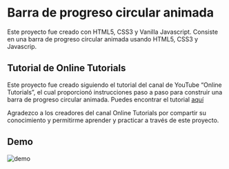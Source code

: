# Barra de progreso circular animada

Este proyecto fue creado con HTML5, CSS3 y Vanilla Javascript. Consiste en una barra de progreso circular animada usando HTML5, CSS3 y Javascrip.

## Tutorial de Online Tutorials
Este proyecto fue creado siguiendo el tutorial del canal de YouTube “Online Tutorials”, el cual proporcionó instrucciones paso a paso para construir una barra de progreso circular animada. Puedes encontrar el tutorial [aquí](https://www.youtube.com/watch?v=EuE13Y5qjzY "aquí")

Agradezco a los creadores del canal Online Tutorials por compartir su conocimiento y permitirme aprender y practicar a través de este proyecto.

## Demo
![demo](https://github.com/jcyepesgarcia/circular_progress_bar/assets/136846281/8b8536d6-8e1b-4697-af36-237d9b6b43bf)
